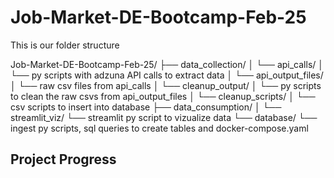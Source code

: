 # Job-Market-DE-Bootcamp-Feb-25
This is our folder structure

Job-Market-DE-Bootcamp-Feb-25/
├── data_collection/
│   └── api_calls/
│       └── py scripts with adzuna API calls to extract data
│   └── api_output_files/
│       └── raw csv files from api_calls
│   └── cleanup_output/
│       └── py scripts to clean the raw csvs from api_output_files
│   └── cleanup_scripts/
│       └── csv scripts to insert into database
├── data_consumption/
│   └── streamlit_viz/
        └── streamlit py script to vizualize data
└── database/
    └── ingest py scripts, sql queries to create tables and docker-compose.yaml    

## Project Progress
